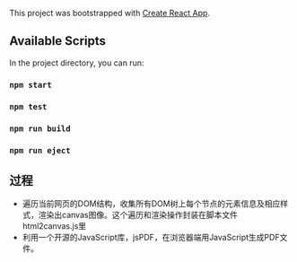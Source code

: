 This project was bootstrapped with [Create React App](https://github.com/facebook/create-react-app).

## Available Scripts

In the project directory, you can run:

### `npm start`

### `npm test`

### `npm run build`

### `npm run eject`

## 过程
- 遍历当前网页的DOM结构，收集所有DOM树上每个节点的元素信息及相应样式，渲染出canvas图像。这个遍历和渲染操作封装在脚本文件html2canvas.js里
- 利用一个开源的JavaScript库，jsPDF，在浏览器端用JavaScript生成PDF文件。

